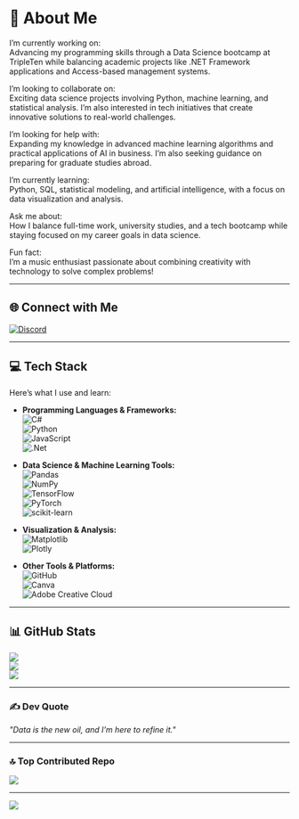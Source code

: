 # 👋 About Me  

I’m currently working on:  
Advancing my programming skills through a Data Science bootcamp at TripleTen while balancing academic projects like .NET Framework applications and Access-based management systems.  

I’m looking to collaborate on:  
Exciting data science projects involving Python, machine learning, and statistical analysis. I’m also interested in tech initiatives that create innovative solutions to real-world challenges.  

I’m looking for help with:  
Expanding my knowledge in advanced machine learning algorithms and practical applications of AI in business. I’m also seeking guidance on preparing for graduate studies abroad.  

I’m currently learning:  
Python, SQL, statistical modeling, and artificial intelligence, with a focus on data visualization and analysis.  

Ask me about:  
How I balance full-time work, university studies, and a tech bootcamp while staying focused on my career goals in data science.  

Fun fact:  
I’m a music enthusiast passionate about combining creativity with technology to solve complex problems!  

---

## 🌐 Connect with Me  
[![Discord](https://img.shields.io/badge/Discord-%237289DA.svg?logo=discord&logoColor=white)](https://discord.gg/ricardosv99_48142)  

---

## 💻 Tech Stack  
Here’s what I use and learn:  

- **Programming Languages & Frameworks:**  
  ![C#](https://img.shields.io/badge/c%23-%23239120.svg?style=for-the-badge&logo=csharp&logoColor=white)  
  ![Python](https://img.shields.io/badge/python-3670A0?style=for-the-badge&logo=python&logoColor=ffdd54)  
  ![JavaScript](https://img.shields.io/badge/javascript-%23323330.svg?style=for-the-badge&logo=javascript&logoColor=%23F7DF1E)  
  ![.Net](https://img.shields.io/badge/.NET-5C2D91?style=for-the-badge&logo=.net&logoColor=white)  

- **Data Science & Machine Learning Tools:**  
  ![Pandas](https://img.shields.io/badge/pandas-%23150458.svg?style=for-the-badge&logo=pandas&logoColor=white)  
  ![NumPy](https://img.shields.io/badge/numpy-%23013243.svg?style=for-the-badge&logo=numpy&logoColor=white)  
  ![TensorFlow](https://img.shields.io/badge/TensorFlow-%23FF6F00.svg?style=for-the-badge&logo=TensorFlow&logoColor=white)  
  ![PyTorch](https://img.shields.io/badge/PyTorch-%23EE4C2C.svg?style=for-the-badge&logo=PyTorch&logoColor=white)  
  ![scikit-learn](https://img.shields.io/badge/scikit--learn-%23F7931E.svg?style=for-the-badge&logo=scikit-learn&logoColor=white)  

- **Visualization & Analysis:**  
  ![Matplotlib](https://img.shields.io/badge/Matplotlib-%23ffffff.svg?style=for-the-badge&logo=Matplotlib&logoColor=black)  
  ![Plotly](https://img.shields.io/badge/Plotly-%233F4F75.svg?style=for-the-badge&logo=plotly&logoColor=white)  

- **Other Tools & Platforms:**  
  ![GitHub](https://img.shields.io/badge/github-%23121011.svg?style=for-the-badge&logo=github&logoColor=white)  
  ![Canva](https://img.shields.io/badge/Canva-%2300C4CC.svg?style=for-the-badge&logo=Canva&logoColor=white)  
  ![Adobe Creative Cloud](https://img.shields.io/badge/Adobe%20Creative%20Cloud-DA1F26.svg?style=for-the-badge&logo=Adobe%20Creative%20Cloud&logoColor=white)  

---

## 📊 GitHub Stats  
![](https://github-readme-stats.vercel.app/api?username=RicardoSalazarV&theme=dark&hide_border=false&include_all_commits=true&count_private=true)  
![](https://github-readme-streak-stats.herokuapp.com/?user=RicardoSalazarV&theme=dark&hide_border=false)  
![](https://github-readme-stats.vercel.app/api/top-langs/?username=RicardoSalazarV&theme=dark&hide_border=false&include_all_commits=true&count_private=true&layout=compact)  

---

### ✍️ Dev Quote  
_"Data is the new oil, and I’m here to refine it."_  

---

### 🔝 Top Contributed Repo  
![](https://github-contributor-stats.vercel.app/api?username=RicardoSalazarV&limit=5&theme=dark&combine_all_yearly_contributions=true)  

---

[![](https://visitcount.itsvg.in/api?id=RicardoSalazarV&icon=0&color=0)](https://visitcount.itsvg.in)  
